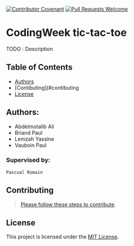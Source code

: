 [![Contributor Covenant](https://img.shields.io/badge/Contributor%20Covenant-v1.4%20adopted-ff69b4.svg)](code-of-conduct.md)
[![Pull Requests Welcome](https://img.shields.io/badge/PRs-welcome-brightgreen.svg?style=flat)](http://makeapullrequest.com)

# CodingWeek tic-tac-toe

TODO : Description

## Table of Contents

* [Authors](#authors)
* [Contibuting](#contibuting
* [License](#license)


## Authors: 
- Abdelmotalib Ali 
- Briand Paul
- Lemzah Yassine
- Vauboin Paul 

### Supervised by: 
    Pascual Romain
    
## Contributing

> [Please follow these steps to contribute](CONTRIBUTING.md).

## License
This project is licensed under the [MIT License](LICENSE.md).
